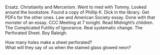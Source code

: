 Ersatz. Christianity and Mercerism. Went to med with Tommy. Looked around the bookstore. Found a copy of Phillip K. Dick in the library. Get PDFs for the other ones. Law and American Society essay. Done with that monster of an essay. CCC Meeting at 7 tonight. Read Midnight’s children. The Complicated Futility of Ignorance. Real systematic change. The Perforated Sheet. Boy Raleigh. 

How many holes make a sheet perforated?  
What will they say of us when the stained glass glowed neon?